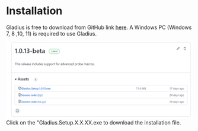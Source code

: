 # Installation

Gladius is free to download from GitHub link [here](https://github.com/Zealandia-Systems/Gladius/releases).
A Windows PC (Windows 7, 8 ,10, 11) is required to use Gladius. 

![image](images/Gladius.png)
Click on the "Gladius.Setup.X.X.XX.exe to download the installation file.
 